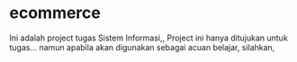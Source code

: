 # ecommerce

Ini adalah project tugas Sistem Informasi,,
Project ini hanya ditujukan untuk tugas...
namun apabila akan digunakan sebagai acuan belajar, silahkan, 

